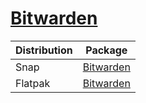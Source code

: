 # [Bitwarden](https://bitwarden.com/)

| Distribution | Package                                                                   |
| ------------ | ------------------------------------------------------------------------- |
| Snap         | [Bitwarden](https://snapcraft.io/bitwardenhttps://snapcraft.io/bitwarden) |
| Flatpak      | [Bitwarden](https://flathub.org/apps/details/com.bitwarden.desktop)       |
